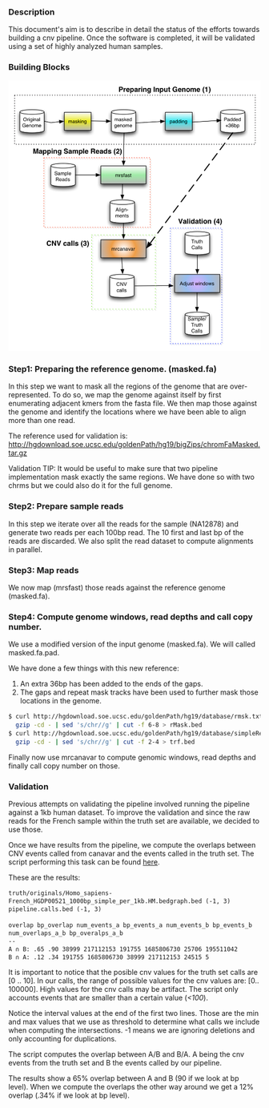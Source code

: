 ### Description

This document's aim is to describe in detail the status of the efforts towards
building a cnv pipeline. Once the software is completed, it will be validated
using a set of highly analyzed human samples.

### Building Blocks

![](https://raw.githubusercontent.com/drio/py.analysis/master/pipelines/cnv/src/schema/cnv.png)

### Step1: Preparing the reference genome. (masked.fa)

In this step we want to mask all the regions of the genome that are over-represented.
To do so, we map the genome against itself by first enumerating adjacent kmers from the
fasta file. We then map those against the genome and identify the locations where we
have been able to align more than one read.

The reference used for validation is: http://hgdownload.soe.ucsc.edu/goldenPath/hg19/bigZips/chromFaMasked.tar.gz

Validation TIP: It would be useful to make sure that two pipeline implementation
mask exactly the same regions. We have done so with two chrms but we could also do
it for the full genome.

### Step2: Prepare sample reads

In this step we iterate over all the reads for the sample (NA12878) and generate two
reads per each 100bp read. The 10 first and last bp of the reads are discarded. We also
split the read dataset to compute alignments in parallel.

### Step3: Map reads

We now map (mrsfast) those reads against the reference genome (masked.fa).

### Step4: Compute genome windows, read depths and call copy number.

We use a modified version of the input genome (masked.fa). We will called masked.fa.pad.

We have done a few things with this new reference:

1. An extra 36bp has been added to the ends of the gaps.
2. The gaps and repeat mask tracks have been used to further mask
those locations in the genome.

```sh
$ curl http://hgdownload.soe.ucsc.edu/goldenPath/hg19/database/rmsk.txt.gz | \
  gzip -cd - | sed 's/chr//g' | cut -f 6-8 > rMask.bed
$ curl http://hgdownload.soe.ucsc.edu/goldenPath/hg19/database/simpleRepeat.txt.gz  | \
  gzip -cd - | sed 's/chr//g' | cut -f 2-4 > trf.bed
```

Finally now use mrcanavar to compute genomic windows, read depths and finally
call copy number on those.

### Validation

Previous attempts on validating the pipeline involved running the pipeline against a 1kb human 
dataset. To improve the validation and since the raw reads for the French sample within the 
truth set are available, we decided to use those.

Once we have results from the pipeline, we compute the overlaps between CNV events called 
from canavar and the events called in the truth set. The script performing this task can 
be found [here](https://github.com/drio/py.analysis/blob/master/pipelines/cnv/src/validation/v2-run-intersect.sh).

These are the results:

```
truth/originals/Homo_sapiens-French_HGDP00521_1000bp_simple_per_1kb.HM.bedgraph.bed (-1, 3)
pipeline.calls.bed (-1, 3)

overlap bp_overlap num_events_a bp_events_a num_events_b bp_events_b num_overlaps_a_b bp_overalps_a_b
--
A ∩ B: .65 .90 38999 217112153 191755 1685806730 25706 195511042
B ∩ A: .12 .34 191755 1685806730 38999 217112153 24515 5
```

It is important to notice that the posible cnv values for the truth set calls are [0 .. 10].
In our calls, the range of possible values for the cnv values are: [0.. 100000]. High values for 
the cnv calls may be artifact. The script only accounts events that are smaller than a certain
value (*<100*).

Notice the interval values at the end of the first two lines. Those are the min and max values 
that we use as threshold to determine what calls we include when computing the intersections.
-1 means we are ignoring deletions and only accounting for duplications.

The script computes the overlap between A/B and B/A. A being the cnv events from the truth set
and B the events called by our pipeline.

The results show a 65% overlap between A and B (90 if we look at bp level). When we compute the overlaps
the other way around we get a 12% overlap (.34% if we look at bp level).



